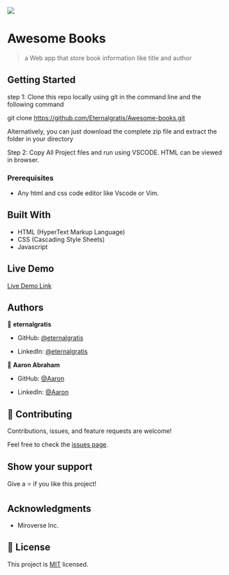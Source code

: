 ![](https://img.shields.io/badge/Microverse-blueviolet)

# Awesome Books

> a Web app that store book information like title and author


## Getting Started

step 1: Clone this repo locally using git in the command line and the following command

git clone https://github.com/Eternalgratis/Awesome-books.git

Alternatively, you can just download the complete zip file and extract the folder in your directory

Step 2: Copy All Project files and run using VSCODE. HTML can be viewed in browser.

### Prerequisites

- Any html and css code editor like Vscode or Vim.

## Built With

- HTML (HyperText Markup Language)
- CSS (Cascading Style Sheets)
- Javascript


## Live Demo

[Live  Demo Link](#)

## Authors

👤 **eternalgratis**

- GitHub: [@eternalgratis](https://github.com/Eternalgratis)

- LinkedIn: [@eternalgratis](https://st1.zoom.us/web_client/4qu8baa/html/externalLinkPage.html?ref=https://www.linkedin.com/in/titilope-apuabi-69a98719b//)

👤 **Aaron Abraham**

- GitHub: [@Aaron](https://github.com/aron-helu)

- LinkedIn: [@Aaron](https://www.linkedin.com/in/aron-abraham-90a4321b0/)


## 🤝 Contributing

Contributions, issues, and feature requests are welcome!

Feel free to check the [issues page](../../issues/).


## Show your support

Give a ⭐️ if you like this project!

## Acknowledgments

- Miroverse Inc.


## 📝 License

This project is [MIT](./MIT.md) licensed.
